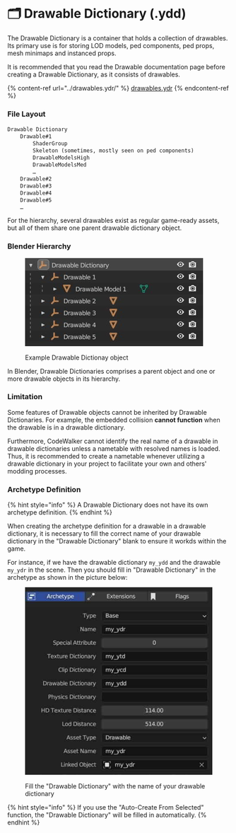 # 🗂 Drawable Dictionary (.ydd)

The Drawable Dictionary is a container that holds a collection of drawables. Its primary use is for storing LOD models, ped components, ped props, mesh minimaps and instanced props.

It is recommended that you read the Drawable documentation page before creating a Drawable Dictionary, as it consists of drawables.

{% content-ref url="../drawables.ydr/" %}
[drawables.ydr](../drawables.ydr/)
{% endcontent-ref %}

### File Layout

```
Drawable Dictionary
    Drawable#1
        ShaderGroup
        Skeleton (sometimes, mostly seen on ped components)
        DrawableModelsHigh
        DrawableModelsMed
        …
    Drawable#2
    Drawable#3
    Drawable#4
    Drawable#5
    …
```

For the hierarchy, several drawables exist as regular game-ready assets, but all of them share one parent drawable dictionary object.

### Blender Hierarchy

<div align="left" data-full-width="false">
 <figure>
  <img src="../../.gitbook/assets/drawable_dictionary_hierarchy_in_blender.jpg" alt="">
  <figcaption>
   <p>Example Drawable Dictionay object</p>
  </figcaption>
 </figure>
</div>

In Blender, Drawable Dictionaries comprises a parent object and one or more drawable objects in its hierarchy.

### Limitation

Some features of Drawable objects cannot be inherited by Drawable Dictionaries. For example, the embedded collision **cannot function** when the drawable is in a drawable dictionary.

Furthermore, CodeWalker cannot identify the real name of a drawable in drawable dictionaries unless a nametable with resolved names is loaded. Thus, it is recommended to create a nametable whenever utilizing a drawable dictionary in your project to facilitate your own and others' modding processes.

### Archetype Definition

{% hint style="info" %}
A Drawable Dictionary does not have its own archetype definition.
{% endhint %}

When creating the archetype definition for a drawable in a drawable dictionary, it is necessary to fill the correct name of your drawable dictionary in the "Drawable Dictionary" blank to ensure it workds within the game.

For instance, if we have the drawable dictionary `my_ydd` and the drawable `my_ydr` in the scene. Then you should fill in "Drawable Dictionary" in the archetype as shown in the picture below:

<div align="left" data-full-width="false">
 <figure>
  <img src="../../.gitbook/assets/drawable_dictionary_archetype_in_blender.jpg" alt="">
  <figcaption>
   <p>Fill the "Drawable Dictionary" with the name of your drawable dictionary</p>
  </figcaption>
 </figure>
</div>

{% hint style="info" %}
If you use the "Auto-Create From Selected" function, the "Drawable Dictionary" will be filled in automatically.
{% endhint %}
